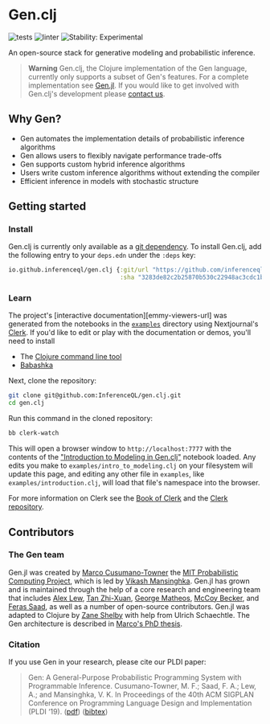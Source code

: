 # Gen.clj

![tests](https://github.com/OpenIQL/inferenceql.query/workflows/tests/badge.svg)
![linter](https://github.com/OpenIQL/inferenceql.query/workflows/linter/badge.svg)
![Stability: Experimental](https://img.shields.io/badge/stability-experimental-orange.svg)

An open-source stack for generative modeling and probabilistic inference.

> **Warning**
> Gen.clj, the Clojure implementation of the Gen language, currently only
> supports a subset of Gen's features. For a complete implementation see
> [Gen.jl](https://github.com/probcomp/Gen.jl). If you would like to get
> involved with Gen.clj's development please [contact
> us](mailto:contributing@zane.io).

## Why Gen?

- Gen automates the implementation details of probabilistic inference algorithms
- Gen allows users to flexibly navigate performance trade-offs
- Gen supports custom hybrid inference algorithms
- Users write custom inference algorithms without extending the compiler
- Efficient inference in models with stochastic structure

## Getting started

### Install

Gen.clj is currently only available as a [git
dependency](https://clojure.org/guides/deps_and_cli#_using_git_libraries). To
install Gen.clj, add the following entry to your `deps.edn` under the `:deps`
key:

``` clojure
io.github.inferenceql/gen.clj {:git/url "https://github.com/inferenceql/gen.clj"
                               :sha "3283de82c2b25870b530c22948ac3cdc1b6996d4"}
```

### Learn

The project's [interactive documentation][emmy-viewers-url] was generated from
the notebooks in the
[`examples`](https://github.com/InferenceQL/gen.clj/tree/main/examples)
directory using Nextjournal's [Clerk][clerk-url]. If you'd like to edit or play
with the documentation or demos, you'll need to install

- The [Clojure command line tool](https://clojure.org/guides/install_clojure)
- [Babashka](https://github.com/babashka/babashka#installation)

Next, clone the repository:

```bash
git clone git@github.com:InferenceQL/gen.clj.git
cd gen.clj
```

Run this command in the cloned repository:

```sh
bb clerk-watch
```

This will open a browser window to `http://localhost:7777` with the contents of
the ["Introduction to Modeling in
Gen.clj"](https://github.com/InferenceQL/gen.clj/blob/main/examples/intro_to_modeling.clj)
notebook loaded. Any edits you make to `examples/intro_to_modeling.clj` on your
filesystem will update this page, and editing any other file in `examples`, like
`examples/introduction.clj`, will load that file's namespace into the browser.

For more information on Clerk see the [Book of
Clerk](https://book.clerk.vision/) and the [Clerk
repository](https://github.com/nextjournal/clerk).

## Contributors

### The Gen team

Gen.jl was created by [Marco Cusumano-Towner](https://www.mct.dev/) the [MIT
Probabilistic Computing Project](http://probcomp.csail.mit.edu/), which is led
by [Vikash Mansinghka](http://probcomp.csail.mit.edu/principal-investigator/).
Gen.jl has grown and is maintained through the help of a core research and
engineering team that includes [Alex Lew](http://alexlew.net/), [Tan
Zhi-Xuan](https://github.com/ztangent/), [George
Matheos](https://www.linkedin.com/in/george-matheos-429982160/), [McCoy
Becker](https://femtomc.github.io/), and [Feras Saad](http://fsaad.mit.edu/), as
well as a number of open-source contributors. Gen.jl was adapted to Clojure by
[Zane Shelby](https://zane.io) with help from Ulrich Schaechtle. The Gen
architecture is described in [Marco's PhD
thesis](https://www.mct.dev/assets/mct-thesis.pdf).

### Citation

If you use Gen in your research, please cite our PLDI paper:

> Gen: A General-Purpose Probabilistic Programming System with Programmable
> Inference. Cusumano-Towner, M. F.; Saad, F. A.; Lew, A.; and Mansinghka, V. K.
> In Proceedings of the 40th ACM SIGPLAN Conference on Programming Language
> Design and Implementation (PLDI ‘19).
> ([pdf](https://dl.acm.org/doi/10.1145/3314221.3314642))
> ([bibtex](https://www.gen.dev/assets/gen-pldi.txt))


[clerk-url]: https://github.com/nextjournal/clerk
